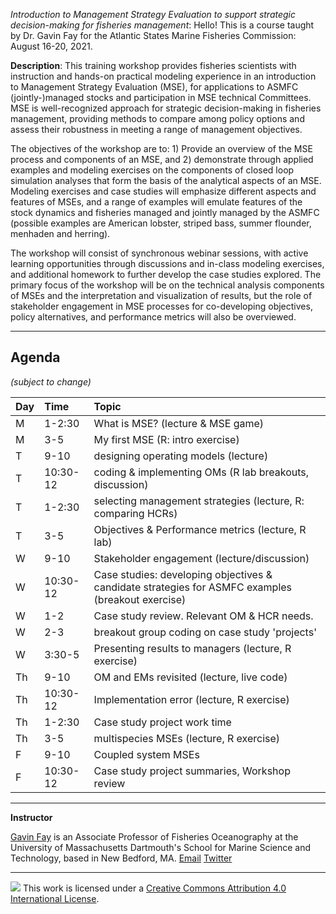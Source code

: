 _Introduction to Management Strategy Evaluation to support strategic decision-making for fisheries management_: Hello! This is a course taught by Dr. Gavin Fay for the Atlantic States Marine Fisheries Commission: August 16-20, 2021. 

__Description__: This training workshop provides fisheries scientists with instruction and hands-on practical modeling experience in an introduction to Management Strategy Evaluation (MSE), for applications to ASMFC (jointly-)managed stocks and participation in MSE technical Committees. MSE is well-recognized approach for strategic decision-making in fisheries management, providing methods to compare among policy options and assess their robustness in meeting a range of management objectives.

The objectives of the workshop are to: 1) Provide an overview of the MSE process and components of an MSE, and 2) demonstrate through applied examples and modeling exercises on the components of closed loop simulation analyses that form the basis of the analytical aspects of an MSE. 
Modeling exercises and case studies will emphasize different aspects and features of MSEs, and a range of examples will emulate features of the stock dynamics and fisheries managed and jointly managed by the ASMFC (possible examples are American lobster, striped bass, summer flounder, menhaden and herring).

The workshop will consist of synchronous webinar sessions, with active learning opportunities through discussions and in-class modeling exercises, and additional homework to further develop the case studies explored.
The primary focus of the workshop will be on the technical analysis components of MSEs and the interpretation and visualization of results, but the role of stakeholder engagement in MSE processes for co-developing objectives, policy alternatives, and performance metrics will also be overviewed.

---

## Agenda
_(subject to change)_

<!-- |8/16 |  [Overview](#overview), [R & RStudio, RMarkdown](#rstudio) (JL) |  [Tidying](#tidying) (AH) | -->
<!-- |break      |  | | -->
<!-- |11-12:30   | [Intro to GitHub](#github) (JL) | [Filters & joins](#filter-join) (AH) | -->
<!-- |lunch      |  || -->
<!-- |13:30-15:00 | [Graphs with `ggplot2`](#ggplot2) (AH) | [Collaborating & getting help](#collaborating) (JL) | -->
<!-- |break      |  | | -->
<!-- |15:30-17:00 | [Pivot Tables & `dplyr`](#pivot-tables) (JL) | [Synthesis](#synthesis) (AH) | -->

|Day|Time|Topic|
|:--|:----|:---------|
| M | 1-2:30  | What is MSE? (lecture & MSE game) |
| M | 3-5 |  My first MSE (R: intro exercise) |
| T | 9-10  | designing operating models (lecture) |
| T | 10:30-12 | coding & implementing OMs (R lab breakouts, discussion) |
| T | 1-2:30 | selecting management strategies (lecture, R: comparing HCRs) |
| T | 3-5 | Objectives & Performance metrics (lecture, R lab) |
| W | 9-10 | Stakeholder engagement (lecture/discussion) |
| W | 10:30-12 | Case studies: developing objectives & candidate strategies for ASMFC examples (breakout exercise) |
| W | 1-2 | Case study review. Relevant OM & HCR needs. |
| W | 2-3 | breakout group coding on case study 'projects' |
| W | 3:30-5 | Presenting results to managers (lecture, R exercise) |
| Th | 9-10 | OM and EMs revisited (lecture, live code) |
| Th | 10:30-12 | Implementation error (lecture, R exercise) |
| Th | 1-2:30 | Case study project work time |
| Th | 3-5 | multispecies MSEs (lecture, R exercise) |
| F | 9-10 | Coupled system MSEs |
| F | 10:30-12 | Case study project summaries, Workshop review |

---

**Instructor**

[Gavin Fay](https://thefaylab.com) is an Associate Professor of Fisheries Oceanography at the University of Massachusetts Dartmouth's School for Marine Science and Technology, based in New Bedford, MA.
[Email](mailto:gfay@umassd.edu)
[Twitter](https://twitter.com/gavin_fay)



-----

![](https://i.creativecommons.org/l/by/4.0/88x31.png) This work is
licensed under a [Creative Commons Attribution 4.0 International
License](https://creativecommons.org/licenses/by/4.0/).
